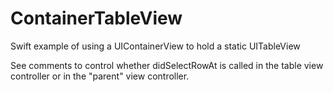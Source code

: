 # ContainerTableView

Swift example of using a UIContainerView to hold a static UITableView

See comments to control whether didSelectRowAt is called in the table view controller or in the "parent" view controller.
